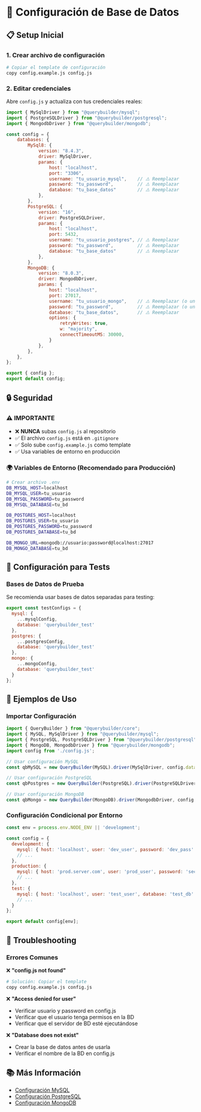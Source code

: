 # 🔧 **Configuración de Base de Datos**

## 📋 **Setup Inicial**

### **1. Crear archivo de configuración**
```bash
# Copiar el template de configuración
copy config.example.js config.js
```

### **2. Editar credenciales**
Abre `config.js` y actualiza con tus credenciales reales:

```javascript
import { MySqlDriver } from "@querybuilder/mysql";
import { PostgreSQLDriver } from "@querybuilder/postgresql";
import { MongodbDriver } from "@querybuilder/mongodb";

const config = {
	databases: {
		MySql8: {
			version: "8.4.3",
			driver: MySqlDriver,
			params: {
				host: "localhost",
				port: "3306",
				username: "tu_usuario_mysql",    // ⚠️ Reemplazar
				password: "tu_password",         // ⚠️ Reemplazar
				database: "tu_base_datos"        // ⚠️ Reemplazar
			},
		},
		PostgreSQL: {
			version: "16",
			driver: PostgreSQLDriver,
			params: {
				host: "localhost",
				port: 5432,
				username: "tu_usuario_postgres", // ⚠️ Reemplazar
				password: "tu_password",         // ⚠️ Reemplazar
				database: "tu_base_datos"        // ⚠️ Reemplazar
			},
		},
		MongoDB: {
			version: "8.0.3",
			driver: MongodbDriver,
			params: {
				host: "localhost",
				port: 27017,
				username: "tu_usuario_mongo",    // ⚠️ Reemplazar (o undefined)
				password: "tu_password",         // ⚠️ Reemplazar (o undefined)
				database: "tu_base_datos",       // ⚠️ Reemplazar
				options: {
					retryWrites: true,
					w: "majority",
					connectTimeoutMS: 30000,
				}
			},
		},
	},
};

export { config };
export default config;
```

## 🔒 **Seguridad**

### **⚠️ IMPORTANTE**
- ❌ **NUNCA** subas `config.js` al repositorio
- ✅ El archivo `config.js` está en `.gitignore`
- ✅ Solo sube `config.example.js` como template
- ✅ Usa variables de entorno en producción

### **🌍 Variables de Entorno (Recomendado para Producción)**
```bash
# Crear archivo .env
DB_MYSQL_HOST=localhost
DB_MYSQL_USER=tu_usuario
DB_MYSQL_PASSWORD=tu_password
DB_MYSQL_DATABASE=tu_bd

DB_POSTGRES_HOST=localhost
DB_POSTGRES_USER=tu_usuario
DB_POSTGRES_PASSWORD=tu_password
DB_POSTGRES_DATABASE=tu_bd

DB_MONGO_URL=mongodb://usuario:password@localhost:27017
DB_MONGO_DATABASE=tu_bd
```

## 🧪 **Configuración para Tests**

### **Bases de Datos de Prueba**
Se recomienda usar bases de datos separadas para testing:

```javascript
export const testConfigs = {
  mysql: {
    ...mysqlConfig,
    database: 'querybuilder_test'
  },
  postgres: {
    ...postgresConfig,
    database: 'querybuilder_test'
  },
  mongo: {
    ...mongoConfig,
    database: 'querybuilder_test'
  }
};
```

## 📝 **Ejemplos de Uso**

### **Importar Configuración**
```javascript
import { QueryBuilder } from "@querybuilder/core";
import { MySQL, MySqlDriver } from "@querybuilder/mysql";
import { PostgreSQL, PostgreSQLDriver } from "@querybuilder/postgresql";
import { MongoDB, MongodbDriver } from "@querybuilder/mongodb";
import config from './config.js';

// Usar configuración MySQL
const qbMySQL = new QueryBuilder(MySQL).driver(MySqlDriver, config.databases.MySql8.params);

// Usar configuración PostgreSQL
const qbPostgres = new QueryBuilder(PostgreSQL).driver(PostgreSQLDriver, config.databases.PostgreSQL.params);

// Usar configuración MongoDB
const qbMongo = new QueryBuilder(MongoDB).driver(MongodbDriver, config.databases.MongoDB.params);
```

### **Configuración Condicional por Entorno**
```javascript
const env = process.env.NODE_ENV || 'development';

const config = {
  development: {
    mysql: { host: 'localhost', user: 'dev_user', password: 'dev_pass' },
    // ...
  },
  production: {
    mysql: { host: 'prod.server.com', user: 'prod_user', password: 'secure_pass' },
    // ...
  },
  test: {
    mysql: { host: 'localhost', user: 'test_user', database: 'test_db' },
    // ...
  }
};

export default config[env];
```

## 🔧 **Troubleshooting**

### **Errores Comunes**

❌ **"config.js not found"**
```bash
# Solución: Copiar el template
copy config.example.js config.js
```

❌ **"Access denied for user"**
- Verificar usuario y password en config.js
- Verificar que el usuario tenga permisos en la BD
- Verificar que el servidor de BD esté ejecutándose

❌ **"Database does not exist"**
- Crear la base de datos antes de usarla
- Verificar el nombre de la BD en config.js

## 📚 **Más Información**

- [Configuración MySQL](../docs/mysql-setup.md)
- [Configuración PostgreSQL](../docs/postgresql-setup.md)
- [Configuración MongoDB](../docs/mongodb-setup.md)